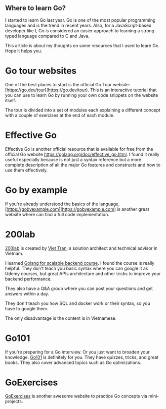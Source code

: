 ## Where to learn Go?

I started to learn Go last year. Go is one of the most popular programming languages and is the trend in recent years. Also, for a JavaScript-based developer like I, Go is considered an easier approach to learning a strong-typed language compared to C and Java.

This article is about my thoughts on some resources that I used to learn Go. Hope it helps you.

# Go tour websites 

One of the best places to start is the official Go Tour website: [https://go.dev/tour](https://go.dev/tour). This is an interactive tutorial that you can use to learn Go by running your own code snippets on the website itself. 

The tour is divided into a set of modules each explaining a different concept with a couple of exercises at the end of each module.

# Effective Go

Effective Go is another official resource that is available for free from the official Go website https://golang.org/doc/effective_go.html. I found it really useful especially because is not just a syntax reference but a more complete description of all the major Go features and constructs and how to use them effectively.

# Go by example

If you're already understood the basics of the language, [https://gobyexample.com](https://gobyexample.com) is another great website where can find a full code implementation.
 
# 200lab

[200lab](https://200lab.io/) is created by [Viet Tran](https://www.linkedin.com/in/viet-tran-b2b26aa6), a solution architect and technical advisor in Vietnam.

I learned [Golang for scalable backend course](https://200lab.io/khoa-hoc/khoa-hoc-golang-food-delivery-backend). I found the course is really helpful. They don't teach you basic syntax where you can google it as Udemy courses, but great APIs architecture and other tricks to improve your backend performance.

They also have a Q&A group where you can post your questions and get answers within a day. 

They don't teach you how SQL and docker work or their syntax, so you have to google them.

The only disadvantage is the content is in Vietnamese.

# Go101

If you're preparing for a Go interview. Or you just want to broaden your knowledge. [Go101](https://go101.org/) is definitely for you. They have quizzes, tricks, and great books. They also cover advanced topics such as Go optimizations.

# GoExercises

[GoExercises](https://gophercises.com/) is another awesome website to practice Go concepts via mini-projects.



